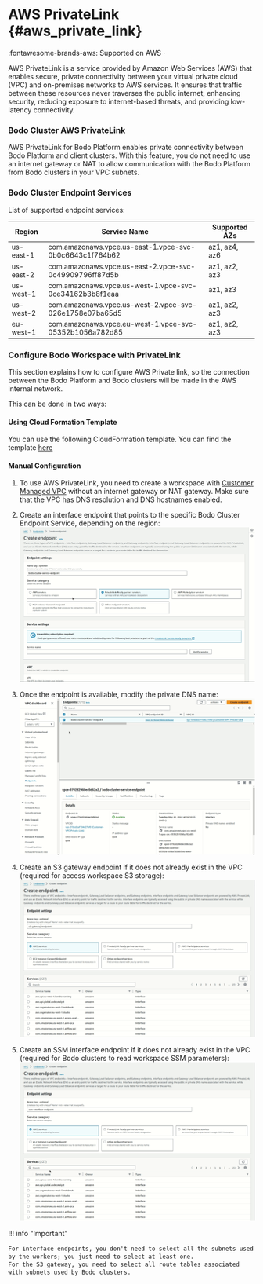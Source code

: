 # AWS PrivateLink {#aws_private_link}
:fontawesome-brands-aws: Supported on AWS ·

AWS PrivateLink is a service provided by Amazon Web Services (AWS) that enables secure,
private connectivity between your virtual private cloud (VPC) and on-premises networks to AWS services.
It ensures that traffic between these resources never traverses the public internet, enhancing security, reducing
exposure to internet-based threats, and providing low-latency connectivity.

### Bodo Cluster AWS PrivateLink
AWS PrivateLink for Bodo Platform enables private connectivity between Bodo Platform and client clusters.
With this feature, you do not need to use an internet gateway or NAT to allow communication with the Bodo Platform from Bodo clusters in your VPC subnets.


### Bodo Cluster Endpoint Services

List of supported endpoint services:

| Region    | Service Name                                            | Supported AZs |
|-----------|---------------------------------------------------------|---------------|
| us-east-1 | com.amazonaws.vpce.us-east-1.vpce-svc-0b0c6643c1f764b62 | az1, az4, az6 | 
| us-east-2 | com.amazonaws.vpce.us-east-2.vpce-svc-0c49909796ff87d5b | az1, az2, az3 | 
| us-west-1 | com.amazonaws.vpce.us-west-1.vpce-svc-0ce34162b3b8f1eaa | az1, az3      |
| us-west-2 | com.amazonaws.vpce.us-west-2.vpce-svc-026e1758e07ba65d5 | az1, az2, az3 | 
| eu-west-1 | com.amazonaws.vpce.eu-west-1.vpce-svc-05352b1056a782d85 | az1, az2, az3 |


### Configure Bodo Workspace with PrivateLink

This section explains how to configure AWS Private link, 
so the connection between the Bodo Platform and Bodo clusters will be made in the AWS internal network.

This can be done in two ways:

#### Using Cloud Formation Template
You can use the following CloudFormation template. You can find the template [here](aws_private_link_cft.yml)


#### Manual Configuration

1. To use AWS PrivateLink, you need to create a workspace with [Customer Managed VPC](customer_managed_vpc.md) without
    an internet gateway or NAT gateway. 
    Make sure that the VPC has DNS resolution and DNS hostnames enabled.

2. Create an interface endpoint that points to the specific Bodo Cluster Endpoint Service, depending on the region:
![Bodo-Cluster-Interface-Endpoint](../../platform2-gifs/bodo-cluster-interface-endpoint.gif#center)

3. Once the endpoint is available, modify the private DNS name:
![Bodo-Cluster-Interface-Endpoint-DNS](../../platform2-gifs/bodo-cluster-interface-endpoint-dns.gif#center)

4. Create an S3 gateway endpoint if it does not already exist in the VPC (required for access workspace S3 storage):
![AWS-S3-Gateway](../../platform2-gifs/s3-gateway.gif#center)

5. Create an SSM interface endpoint if it does not already exist in the VPC (required for Bodo clusters to read workspace SSM parameters):
![AWS-SSM-Interface](../../platform2-gifs/ssm-interface-endpoint.gif#center)


!!! info "Important"
     
    For interface endpoints, you don't need to select all the subnets used by the workers; you just need to select at least one.
    For the S3 gateway, you need to select all route tables associated with subnets used by Bodo clusters.
